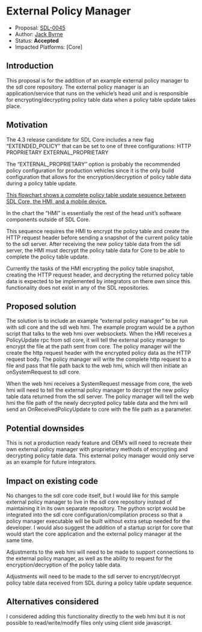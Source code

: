 # External Policy Manager

* Proposal: [SDL-0045](0045-external-policy-manager.md)
* Author: [Jack Byrne](https://github.com/JackLivio)
* Status: **Accepted**
* Impacted Platforms: [Core]

## Introduction

This proposal is for the addition of an example external policy manager to the sdl core repository. The external policy manager is an application/service that runs on the vehicle’s head unit and is responsible for encrypting/decrypting policy table data when a policy table update takes place.

## Motivation

The 4.3 release candidate for SDL Core includes a new flag “EXTENDED_POLICY” that can be set to one of three configurations:
HTTP
PROPRIETARY
EXTERNAL_PROPRIETARY

The “EXTERNAL_PROPRIETARY” option is probably the recommended policy configuration for production vehicles since it is the only build configuration that allows for the encryption/decryption of policy table data during a policy table update.

[This flowchart shows a complete policy table update sequence between SDL Core, the HMI, and a mobile device.](https://cloud.githubusercontent.com/assets/11158563/23221356/885931ec-f92d-11e6-9cd7-37f7de8197fd.png)


In the chart the “HMI” is essentially the rest of the head unit’s software components outside of SDL Core.

This sequence requires the HMI to encrypt the policy table and create the HTTP request header before sending a snapshot of the current policy table to the sdl server. After receiving the new policy table data from the sdl server, the HMI must decrypt the policy table data for Core to be able to complete the policy table update. 

Currently the tasks of the HMI encrypting the policy table snapshot, creating the HTTP request header, and decrypting the returned policy table data is expected to be implemented by integrators on there own since this functionality does not exist in any of the SDL repositories.


## Proposed solution

The solution is to include an example “external policy manager” to be run with sdl core and the sdl web hmi. The example program would be a python script that talks to the web hmi over websockets. When the HMI receives a PolicyUpdate rpc from sdl core, it will tell the external policy manager to encrypt the file at the path sent from core. The policy manager will the create the http request header with the encrypted policy data as the HTTP request body. The policy manager will write the complete http request to a file and pass that file path back to the web hmi, which will then initiate an onSystemRequest to sdl core.

When the web hmi receives a SystemRequest message from core, the web hmi will need to tell the external policy manager to decrypt the new policy table data returned from the sdl server. The policy manager will tell the web hmi the file path of the newly decrypted policy table data and the hmi will send an OnReceivedPolicyUpdate to core with the file path as a parameter.

## Potential downsides

This is not a production ready feature and OEM’s will need to recreate their own external policy manager with proprietary methods of encrypting and decrypting policy table data. This external policy manager would only serve as an example for future integrators.

## Impact on existing code

No changes to the sdl core code itself, but I would like for this sample external policy manager to live in the sdl core repository instead of maintaining it in its own separate repository. The python script would be integrated into the sdl core configuration/compilation process so that a policy manager executable will be built without extra setup needed for the developer. I would also suggest the addition of a startup script for core that would start the core application and the external policy manager at the same time.  

Adjustments to the web hmi will need to be made to support connections to the external policy manager, as well as the ability to request for the encryption/decryption of the policy table data.

Adjustments will need to be made to the sdl server to encrypt/decrypt policy table data received from SDL during a policy table update sequence.

## Alternatives considered

I considered adding this functionality directly to the web hmi but it is not possible to read/write/modify files only using client side javascript.
